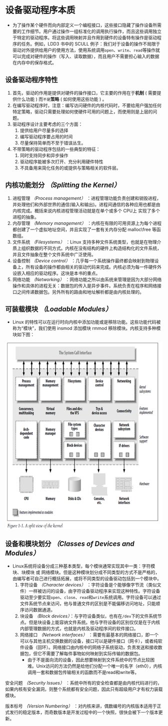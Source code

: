 # 设备驱动程序本质

- 为了操作某个硬件而向内部定义一个编程接口，这些接口隐藏了操作设备所需要的工作细节。用户通过操作一组标准化的调用执行操作，而且这些调用独立于特定的驱动程序。将这些调用映射并且作用到硬件的设备特有操作是驱动程序的任务。例如，LDD3 书中的 SCULL 例子：我们对于设备的操作不局限于驱动对外提供给用户的使用方法，使用系统调用`open`、`write`、`read`等操作就可以完成对硬件的操作（写入、读取数据），而且用户不需要担心输入的数据在内存中的保存格式。

## 设备驱动程序特性

1. 首先，驱动的作用是提供对硬件的操作接口，它主要的作用在于**机制** ( 需要提供什么功能 ) 而`不是`**策略** ( 如何使用这些功能 ) 。
2. 在编写驱动程序时，注意：编写访问硬件的内核代码时，不要给用户强加任何特定策略，驱动只需要处理如何使硬件可用的问题上，而使用则是上层的问题。
3. 驱动程序设计主要考虑的三个方面：
    1. 提供给用户尽量多的选择
    2. 编写驱动程序要占用的时间
    3. 尽量保持简单而不至于错误丛生。
4. 不带策略的驱动程序包括的一些典型的特征：
    1. 同时支持同步和异步操作
    2. 驱动程序能被多次打开、充分利用硬件特性
    3. 不具备用来简化任务的或提供与策略相关的软件层。

## 内核功能划分 *（Splitting the Kernel）*

1. 进程管理 *（Process management）* ：进程管理功能负责创建和销毁进程，并处理他们和外部世界的通信(输入和输出)。进程间通信的各种应用也都是由内核完成。概括来说内核进程管理活动就是在单个或多个 CPU上 实现了多个进程的抽象。
2. 内存管理 *（Memory management）* ：内核在有限的可用资源上为每个进程都创建了一个虚拟地址空间，并且实现了一套有关内存分配 malloc\free 等函数组。
3. 文件系统 *（Filesystems）* ：Linux 支持多种文件系统类型，也就是在物理介质上组织数据的不同方式。内核在没有结构的硬件上构造结构化的文件系统，并且文件抽象在整个文件系统中广泛使用。
4. 设备控制 *（Device control）* ：几乎每一个系统操作最终都会映射到物理设备上，所有设备的操作都由相关的驱动代码来完成。内核必须为每一件硬件外设嵌入相应的驱动程序。这块是本书的重点。
5. 网络功能 *（Networking）* ：网络功能之所以由系统来管理是因为大部分网络操作和具体的进程无关：数据包的传入是异步事件。系统负责在程序和网络接口之间传递数据包。另外所有的路由和地址解析都是由内核处理的。

## 可装载模块 *（Loadable Modules）*

- Linux 的特性可以在运行时向内核中添加功能或是移除功能。这些功能代码被称为“模块”，我们使用 insmod 添加模块 rmmod 移除模块。内核支持多种模块如下图：

<img src="https://raw.githubusercontent.com/HATTER-LONG/LDD3_readnote_picture/master/lesson-1/clipboard.png" width = "600" height = "600" alt="picture" align=center />

## 设备和模块划分 *（Classes of Devices and Modules）*

- Linux系统将设备分成三种基本类型，每个模块通常实现其中一类：字符模块、块模块 或 网络模块。但是这种模块划分成不同类型的方式不是严格的，由编写者可自己进行概括拓展，或将不同类型的设备驱动包括到一个模块中。
    1. 字符设备 *（Character devices）* ：字符设备是个能够像字节流（类似文件）一样被访问的设备，由字符设备驱动程序来实现这种特性。字符设备驱动至少要实现`open`、`close`、`read`和`write`系统调用。字符设备可以通过文件系统节点来访问，他与普通文件的区别是不能偏移访问地址，只能顺序访问数据通道。
    2. 块设备 *（Block devices）*：与字符设备类似，也有在`/dev`下的文件系统节点。但是块设备上能容纳文件系统。他与字符设备的区别仅仅是在于内核内部管理数据的方式，也就是内核及驱动程序间的软件接口。
    3. 网络接口 *（Network interfaces）* ：需要有最基本的网络接口，即一个可以与其他主机交换数据的设备，接口可以是硬件接口（网卡），或者纯软件设备（回环）。网络接口由内核中的网络子系统驱动，负责发送和接收数据包，但它不需要了解每件事物如何映射到实际传输的数据包。
        - 由于不是面向流的设备，因此想要映射到文件系统中的节点比较困难。Unix访问的方法仍然是给他们分配一个唯一的名字（eth0），内核调用一套和数据包传输相关的函数而不是read和write等。

安全问题 *（Security Issues）* ：系统中所有的安全检查都是由内核代码进行的，如果内核有安全漏洞，则整个系统都有安全问题，因此只有超级用户才有权力装载模块。

版本标号 *（Version Numbering）* ：对内核来讲，偶数编号的内核版本适用于正式发行的稳定版本，而奇数版本是开发过程中的一个快照，很快会被下一个版本更新。
